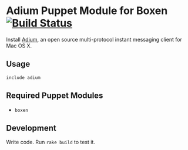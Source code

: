 # Adium Puppet Module for Boxen [![Build Status](https://travis-ci.org/boxen/puppet-adium.png)](https://travis-ci.org/boxen/puppet-adium)

Install [Adium](http://adium.im/), an open source multi-protocol instant messaging client for Mac OS X.

## Usage

```puppet
include adium
```

## Required Puppet Modules

* `boxen`

## Development

Write code. Run `rake build` to test it.
